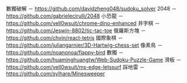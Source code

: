 數獨破解 － https://github.com/davidzheng048/sudoku_solver
2048 － https://github.com/gabrielecirulli/2048
小恐龍 － https://github.com/yell0wsuit/chrome-dino-enhanced
井字棋 － https://github.com/Jeswin-8802/tic-tac-toe
俄羅斯方塊 － https://github.com/chvin/react-tetris
國際象棋 － https://github.com/juliangarnier/3D-Hartwig-chess-set
像素鳥 － https://github.com/noanonoa/flappy-bird
數獨 － https://github.com/huaminghuangtw/Web-Sudoku-Puzzle-Game
滑板 － https://github.com/yell0wsuit/ms-edge-letssurf
踩地雷 － https://github.com/sylhare/Minesweeper
